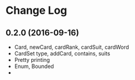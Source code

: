 # Change Log

## 0.2.0 (2016-09-16)
* Card, newCard, cardRank, cardSuit, cardWord
* CardSet type, addCard, contains, suits
* Pretty printing
* Enum, Bounded
*
